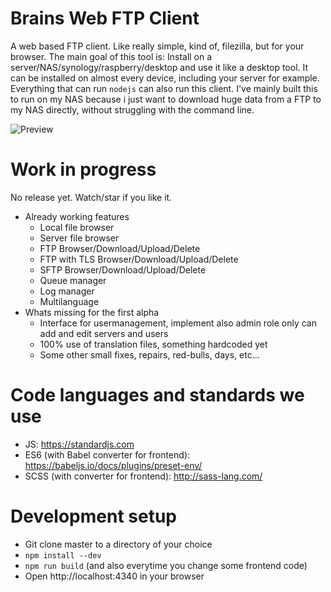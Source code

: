 # Brains Web FTP Client
A web based FTP client. Like really simple, kind of, filezilla, but for your browser. The main goal of this tool is: Install on a server/NAS/synology/raspberry/desktop and use it like a desktop tool. It can be installed on almost every device, including your server for example. Everything that can run `nodejs` can also run this client. I've mainly built this to run on my NAS because i just want to download huge data from a FTP to my NAS directly, without struggling with the command line.

![Preview](https://brainfoolong.github.io/web-ftp-client/images/preview.png "Preview")


# Work in progress
No release yet. Watch/star if you like it.
* Already working features
  * Local file browser
  * Server file browser
  * FTP Browser/Download/Upload/Delete
  * FTP with TLS Browser/Download/Upload/Delete
  * SFTP Browser/Download/Upload/Delete
  * Queue manager
  * Log manager
  * Multilanguage
* Whats missing for the first alpha
  * Interface for usermanagement, implement also admin role only can add and edit servers and users
  * 100% use of translation files, something hardcoded yet
  * Some other small fixes, repairs, red-bulls, days, etc...

# Code languages and standards we use
* JS: https://standardjs.com
* ES6 (with Babel converter for frontend): https://babeljs.io/docs/plugins/preset-env/
* SCSS (with converter for frontend): http://sass-lang.com/
 
# Development setup
* Git clone master to a directory of your choice
* `npm install --dev`
* `npm run build` (and also everytime you change some frontend code)
* Open http://localhost:4340 in your browser